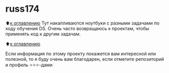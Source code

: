 # russ174

:arrow_up:[к оглавлению](.README.md#Оглавление)
Тут накапливаются ноутбуки с разными задачами по ходу обучения DS. Очень часто возвращаюсь к проектам, чтобы применять код к другим задачам.


:arrow_up:[к оглавлению](.README.md#Оглавление)


Если информация по этому проекту покажется вам интересной или полезной, то я буду очень вам благодарен, если отметите репозиторий и профиль ⭐️⭐️⭐️-дами
